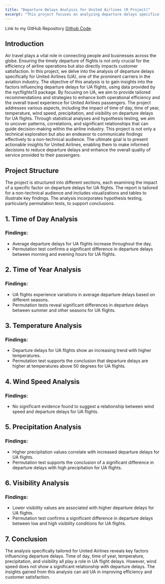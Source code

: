 ```yaml
---
title: "Departure Delays Analysis for United Airlines (R Project)"
excerpt: "This project focuses on analyzing departure delays specifically for United Airlines (carrier code UA) using data from the nycflights13 package. The objective is to understand the relationship between departure delays and various factors, including time of day, time of year, temperature, wind speed, precipitation, and visibility, specifically for UA flights."
---
```


Link to my GitHub Repository [Github Code](https://github.com/Likhitha-Veganti/data-science-projects/tree/main/NYC%20Flights%20UA%20Carrier%20Departure%20Delay%20Analysis).

## Introduction
Air travel plays a vital role in connecting people and businesses across the globe. Ensuring the timely departure of flights is not only crucial for the efficiency of airline operations but also directly impacts customer satisfaction. In this project, we delve into the analysis of departure delays specifically for United Airlines (UA), one of the prominent carriers in the aviation industry. The objective of this analysis is to gain insights into the factors influencing departure delays for UA flights, using data provided by the nycflights13 package. By focusing on UA, we aim to provide tailored recommendations and strategies to enhance both operational efficiency and the overall travel experience for United Airlines passengers. The project addresses various aspects, including the impact of time of day, time of year, temperature, wind speed, precipitation, and visibility on departure delays for UA flights. Through statistical analyses and hypothesis testing, we aim to uncover patterns, correlations, and significant relationships that can guide decision-making within the airline industry. This project is not only a technical exploration but also an endeavor to communicate findings effectively to a non-technical audience. The ultimate goal is to present actionable insights for United Airlines, enabling them to make informed decisions to reduce departure delays and enhance the overall quality of service provided to their passengers.

## Project Structure
The project is structured into different sections, each examining the impact of a specific factor on departure delays for UA flights. The report is tailored for a non-technical audience and includes visualizations and tables to illustrate key findings. The analysis incorporates hypothesis testing, particularly permutation tests, to support conclusions.

## 1. Time of Day Analysis
### Findings:
- Average departure delays for UA flights increase throughout the day.
- Permutation test confirms a significant difference in departure delays between morning and evening hours for UA flights.

## 2. Time of Year Analysis
### Findings:
- UA flights experience variations in average departure delays based on different seasons.
- Permutation tests reveal significant differences in departure delays between summer and other seasons for UA flights.

## 3. Temperature Analysis
### Findings:
- Departure delays for UA flights show an increasing trend with higher temperatures.
- Permutation test supports the conclusion that departure delays are higher at temperatures above 50 degrees for UA flights.

## 4. Wind Speed Analysis
### Findings:
- No significant evidence found to suggest a relationship between wind speed and departure delays for UA flights.

## 5. Precipitation Analysis
### Findings:
- Higher precipitation values correlate with increased departure delays for UA flights.
- Permutation test supports the conclusion of a significant difference in departure delays with high precipitation for UA flights.

## 6. Visibility Analysis
### Findings:
- Lower visibility values are associated with higher departure delays for UA flights.
- Permutation test confirms a significant difference in departure delays between low and high visibility conditions for UA flights.

## 7. Conclusion
The analysis specifically tailored for United Airlines reveals key factors influencing departure delays. Time of day, time of year, temperature, precipitation, and visibility all play a role in UA flight delays. However, wind speed does not show a significant relationship with departure delays. The insights gained from this analysis can aid UA in improving efficiency and customer satisfaction.
